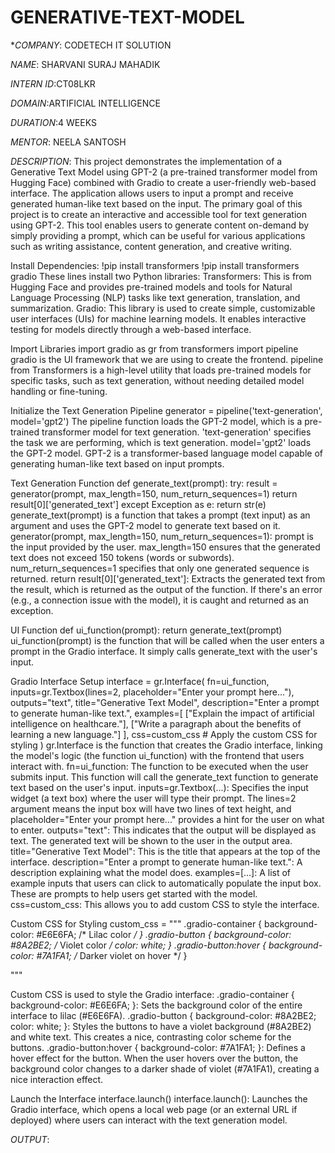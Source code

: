# GENERATIVE-TEXT-MODEL

**COMPANY*: CODETECH IT SOLUTION

*NAME*: SHARVANI SURAJ MAHADIK

*INTERN ID*:CT08LKR

*DOMAIN*:ARTIFICIAL INTELLIGENCE

*DURATION*:4 WEEKS

*MENTOR*: NEELA SANTOSH

*DESCRIPTION*:
This project demonstrates the implementation of a Generative Text Model using GPT-2 (a pre-trained transformer model from Hugging Face) combined with Gradio to create a user-friendly web-based interface. The application allows users to input a prompt and receive generated human-like text based on the input.
The primary goal of this project is to create an interactive and accessible tool for text generation using GPT-2. This tool enables users to generate content on-demand by simply providing a prompt, which can be useful for various applications such as writing assistance, content generation, and creative writing.

Install Dependencies:
!pip install transformers
!pip install transformers gradio
These lines install two Python libraries:
Transformers: This is from Hugging Face and provides pre-trained models and tools for Natural Language Processing (NLP) tasks like text generation, translation, and summarization.
Gradio: This library is used to create simple, customizable user interfaces (UIs) for machine learning models. It enables interactive testing for models directly through a web-based interface.

Import Libraries
import gradio as gr
from transformers import pipeline
gradio is the UI framework that we are using to create the frontend.
pipeline from Transformers is a high-level utility that loads pre-trained models for specific tasks, such as text generation, without needing detailed model handling or fine-tuning.

Initialize the Text Generation Pipeline
generator = pipeline('text-generation', model='gpt2')
The pipeline function loads the GPT-2 model, which is a pre-trained transformer model for text generation.
'text-generation' specifies the task we are performing, which is text generation.
model='gpt2' loads the GPT-2 model. GPT-2 is a transformer-based language model capable of generating human-like text based on input prompts.

Text Generation Function
def generate_text(prompt):
    try:
        result = generator(prompt, max_length=150, num_return_sequences=1)
        return result[0]['generated_text']
    except Exception as e:
        return str(e)
generate_text(prompt) is a function that takes a prompt (text input) as an argument and uses the GPT-2 model to generate text based on it.
generator(prompt, max_length=150, num_return_sequences=1):
prompt is the input provided by the user.
max_length=150 ensures that the generated text does not exceed 150 tokens (words or subwords).
num_return_sequences=1 specifies that only one generated sequence is returned.
return result[0]['generated_text']: Extracts the generated text from the result, which is returned as the output of the function.
If there's an error (e.g., a connection issue with the model), it is caught and returned as an exception.

UI Function
def ui_function(prompt):
    return generate_text(prompt)
ui_function(prompt) is the function that will be called when the user enters a prompt in the Gradio interface. It simply calls generate_text with the user's input.

Gradio Interface Setup
interface = gr.Interface(
    fn=ui_function,
    inputs=gr.Textbox(lines=2, placeholder="Enter your prompt here..."),
    outputs="text",
    title="Generative Text Model",
    description="Enter a prompt to generate human-like text.",
    examples=[ 
        ["Explain the impact of artificial intelligence on healthcare."],
        ["Write a paragraph about the benefits of learning a new language."]
    ],
    css=custom_css  # Apply the custom CSS for styling
)
gr.Interface is the function that creates the Gradio interface, linking the model's logic (the function ui_function) with the frontend that users interact with.
fn=ui_function: The function to be executed when the user submits input. This function will call the generate_text function to generate text based on the user's input.
inputs=gr.Textbox(...): Specifies the input widget (a text box) where the user will type their prompt. The lines=2 argument means the input box will have two lines of text height, and placeholder="Enter your prompt here..." provides a hint for the user on what to enter.
outputs="text": This indicates that the output will be displayed as text. The generated text will be shown to the user in the output area.
title="Generative Text Model": This is the title that appears at the top of the interface.
description="Enter a prompt to generate human-like text.": A description explaining what the model does.
examples=[...]: A list of example inputs that users can click to automatically populate the input box. These are prompts to help users get started with the model.
css=custom_css: This allows you to add custom CSS to style the interface.

Custom CSS for Styling
custom_css = """
    .gradio-container {
        background-color: #E6E6FA;  /* Lilac color */
    }
    .gradio-button {
        background-color: #8A2BE2;  /* Violet color */
        color: white;
    }
    .gradio-button:hover {
        background-color: #7A1FA1;  /* Darker violet on hover */
    }

"""

Custom CSS is used to style the Gradio interface:
.gradio-container { background-color: #E6E6FA; }: Sets the background color of the entire interface to lilac (#E6E6FA).
.gradio-button { background-color: #8A2BE2; color: white; }: Styles the buttons to have a violet background (#8A2BE2) and white text. This creates a nice, contrasting color scheme for the buttons.
.gradio-button:hover { background-color: #7A1FA1; }: Defines a hover effect for the button. When the user hovers over the button, the background color changes to a darker shade of violet (#7A1FA1), creating a nice interaction effect.

Launch the Interface
interface.launch()
interface.launch(): Launches the Gradio interface, which opens a local web page (or an external URL if deployed) where users can interact with the text generation model.

*OUTPUT*:
